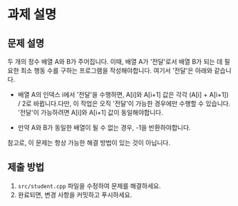 # 과제 설명

## 문제 설명
두 개의 정수 배열 A와 B가 주어집니다. 이때, 배열 A가 '전달'로서 배열 B가 되는 데 필요한 최소 행동 수를 구하는 프로그램을 작성해야합니다. 여기서 '전달'은 아래와 같습니다.

- 배열 A의 인덱스 i에서 '전달'을 수행하면, A[i]와 A[i+1] 값은 각각 (A[i] + A[i+1]) / 2로 바뀝니다.다만, 이 작업은 오직 '전달'이 가능한 경우에만 수행할 수 있습니다. '전달'이 가능하려면 A[i]와 A[i+1] 값이 동일해야합니다.

- 만약 A와 B가 동일한 배열이 될 수 없는 경우, -1을 반환하야합니다.

참고로, 이 문제는 항상 가능한 해결 방법이 있는 것이 아닙니다.

## 제출 방법
1. `src/student.cpp` 파일을 수정하여 문제를 해결하세요.
2. 완료되면, 변경 사항을 커밋하고 푸시하세요.
